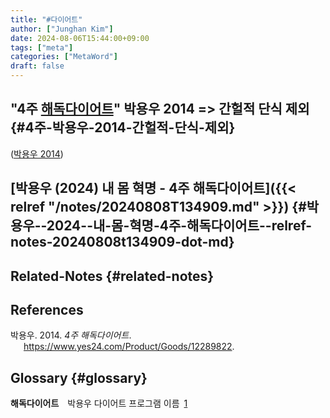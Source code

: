 ```yaml
---
title: "#다이어트"
author: ["Junghan Kim"]
date: 2024-08-06T15:44:00+09:00
tags: ["meta"]
categories: ["MetaWord"]
draft: false
---
```


## "4주 <a class="org-gls" href="#gls.1" id="glsr.1.1">해독다이어트</a>" 박용우 2014  =&gt; 간헐적 단식 제외 {#4주-박용우-2014-간헐적-단식-제외}

(<a href="#citeproc_bib_item_1">박용우 2014</a>)


## [박용우 (2024) 내 몸 혁명 - 4주 해독다이어트]({{< relref "/notes/20240808T134909.md" >}}) {#박용우--2024--내-몸-혁명-4주-해독다이어트--relref-notes-20240808t134909-dot-md}


## Related-Notes {#related-notes}

## References

<style>.csl-entry{text-indent: -1.5em; margin-left: 1.5em;}</style><div class="csl-bib-body">
  <div class="csl-entry"><a id="citeproc_bib_item_1"></a>박용우. 2014. <i>4주 해독다이어트</i>. <a href="https://www.yes24.com/Product/Goods/12289822">https://www.yes24.com/Product/Goods/12289822</a>.</div>
</div>


## Glossary {#glossary}

**<span class="org-glsdef" id="gls.700">해독다이어트</span>**&emsp;박용우 다이어트 프로그램 이름&ensp;<a class="org-glsdef" href="#glsr.1.1">1</a>
